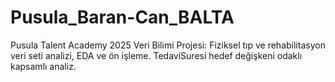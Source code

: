 # Pusula_Baran-Can_BALTA
Pusula Talent Academy 2025 Veri Bilimi Projesi: Fiziksel tıp ve rehabilitasyon veri seti analizi, EDA ve ön işleme. TedaviSuresi hedef değişkeni odaklı kapsamlı analiz.
